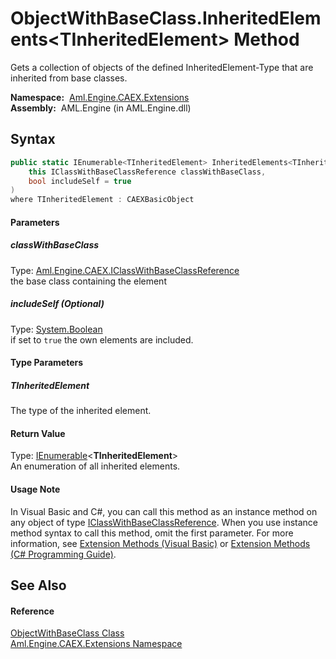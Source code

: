 ObjectWithBaseClass.InheritedElements&lt;TInheritedElement> Method
==================================================================
Gets a collection of objects of the defined InheritedElement-Type that are inherited from base classes.

  **Namespace:**  [Aml.Engine.CAEX.Extensions][1]  
  **Assembly:**  AML.Engine (in AML.Engine.dll)

Syntax
------

```csharp
public static IEnumerable<TInheritedElement> InheritedElements<TInheritedElement>(
	this IClassWithBaseClassReference classWithBaseClass,
	bool includeSelf = true
)
where TInheritedElement : CAEXBasicObject

```

#### Parameters

##### *classWithBaseClass*
Type: [Aml.Engine.CAEX.IClassWithBaseClassReference][2]  
the base class containing the element

##### *includeSelf* (Optional)
Type: [System.Boolean][3]  
if set to `true` the own elements are included.

#### Type Parameters

##### *TInheritedElement*
The type of the inherited element.

#### Return Value
Type: [IEnumerable][4]&lt;**TInheritedElement**>  
 An enumeration of all inherited elements. 
#### Usage Note
In Visual Basic and C#, you can call this method as an instance method on any object of type [IClassWithBaseClassReference][2]. When you use instance method syntax to call this method, omit the first parameter. For more information, see [Extension Methods (Visual Basic)][5] or [Extension Methods (C# Programming Guide)][6].

See Also
--------

#### Reference
[ObjectWithBaseClass Class][7]  
[Aml.Engine.CAEX.Extensions Namespace][1]  

[1]: ../README.md
[2]: ../../Aml.Engine.CAEX/IClassWithBaseClassReference/README.md
[3]: https://docs.microsoft.com/dotnet/api/system.boolean
[4]: https://docs.microsoft.com/dotnet/api/system.collections.generic.ienumerable-1
[5]: https://docs.microsoft.com/dotnet/visual-basic/programming-guide/language-features/procedures/extension-methods
[6]: https://docs.microsoft.com/dotnet/csharp/programming-guide/classes-and-structs/extension-methods
[7]: README.md
[8]: https://www.automationml.org
[9]: ../../icons/logoShade.png